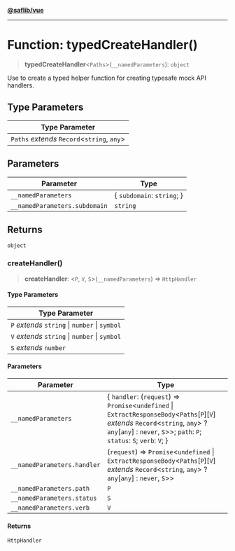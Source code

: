 [**@saflib/vue**](../../../../index.md)

***

# Function: typedCreateHandler()

> **typedCreateHandler**\<`Paths`\>(`__namedParameters`): `object`

Use to create a typed helper function for creating typesafe mock API handlers.

## Type Parameters

| Type Parameter |
| ------ |
| `Paths` *extends* `Record`\<`string`, `any`\> |

## Parameters

| Parameter | Type |
| ------ | ------ |
| `__namedParameters` | \{ `subdomain`: `string`; \} |
| `__namedParameters.subdomain` | `string` |

## Returns

`object`

### createHandler()

> **createHandler**: \<`P`, `V`, `S`\>(`__namedParameters`) => `HttpHandler`

#### Type Parameters

| Type Parameter |
| ------ |
| `P` *extends* `string` \| `number` \| `symbol` |
| `V` *extends* `string` \| `number` \| `symbol` |
| `S` *extends* `number` |

#### Parameters

| Parameter | Type |
| ------ | ------ |
| `__namedParameters` | \{ `handler`: (`request`) => `Promise`\<`undefined` \| `ExtractResponseBody`\<`Paths`\[`P`\]\[`V`\] *extends* `Record`\<`string`, `any`\> ? `any`\[`any`\] : `never`, `S`\>\>; `path`: `P`; `status`: `S`; `verb`: `V`; \} |
| `__namedParameters.handler` | (`request`) => `Promise`\<`undefined` \| `ExtractResponseBody`\<`Paths`\[`P`\]\[`V`\] *extends* `Record`\<`string`, `any`\> ? `any`\[`any`\] : `never`, `S`\>\> |
| `__namedParameters.path` | `P` |
| `__namedParameters.status` | `S` |
| `__namedParameters.verb` | `V` |

#### Returns

`HttpHandler`
